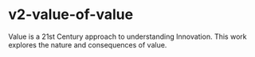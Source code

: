 v2-value-of-value
=================

Value is a 21st Century approach to understanding Innovation. This work explores the nature and consequences of value.
